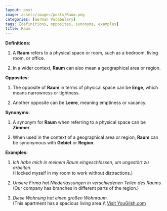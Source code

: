```yaml
---
layout: post
image: assets/images/posts/Raum.png
categories: [German Vocabulary]
tags: [definitions, opposites, synonyms, examples]
title: Raum
---
```


**Definitions:**

1. A **Raum** refers to a physical space or room, such as a bedroom, living room, or office.

2. In a wider context, **Raum** can also mean a geographical area or region.

**Opposites:**

1. The opposite of **Raum** in terms of physical space can be **Enge**, which means narrowness or tightness.

2. Another opposite can be **Leere**, meaning emptiness or vacancy.

**Synonyms:**

1. A synonym for **Raum** when referring to a physical space can be **Zimmer**.

2. When used in the context of a geographical area or region, **Raum** can be synonymous with **Gebiet** or **Region**.

**Examples:**

1. *Ich habe mich in meinem Raum eingeschlossen, um ungestört zu arbeiten.*  
   (I locked myself in my room to work without distractions.)

2. *Unsere Firma hat Niederlassungen in verschiedenen Teilen des Raums.*  
   (Our company has branches in different parts of the region.)

3. *Diese Wohnung hat einen großen Wohnraum.*  
   (This apartment has a spacious living area.)\ <a id="yg-widget-0" class="youglish-widget" data-query="Raum" data-lang="german" data-components="8412" data-auto-start="0" data-bkg-color="theme_light" data-title="How%20to%20pronounce%20Raum%20in%20German"  rel="nofollow" href="https://youglish.com">Visit YouGlish.com</a><script async src="https://youglish.com/public/emb/widget.js" charset="utf-8"></script>